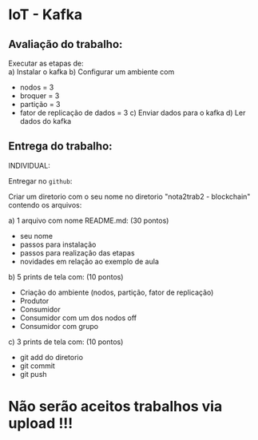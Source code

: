 
# IoT - Kafka

## Avaliação do trabalho: 

 
Executar as etapas de:  
a) Instalar o kafka
b) Configurar um  ambiente com 
- nodos = 3
- broquer = 3  
- partição = 3 
- fator de replicação de dados = 3
c) Enviar dados para o kafka
d) Ler dados do kafka



## Entrega do trabalho:

INDIVIDUAL:   

Entregar no `github`:

Criar um diretorio com o seu nome no diretorio "nota2trab2 - blockchain" contendo os arquivos:  

a) 1 arquivo com nome README.md:    (30 pontos)
- seu nome   
- passos para instalação  
- passos para realização das etapas  
- novidades em relação ao exemplo de aula


b) 5 prints de tela com:       (10 pontos)
- Criação do ambiente (nodos, partição, fator de replicação)
- Produtor
- Consumidor  
- Consumidor com um dos nodos off  
- Consumidor com grupo 


c) 3 prints de tela com:     (10 pontos)   
- git add do diretorio
- git commit  
- git push   


# Não serão aceitos trabalhos via upload !!!